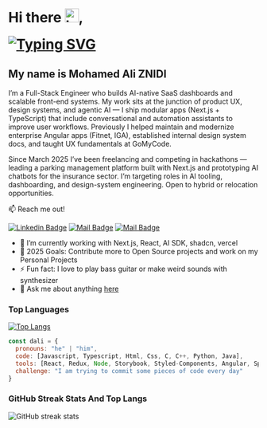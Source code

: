 # Hi there <img src="https://user-images.githubusercontent.com/1303154/88677602-1635ba80-d120-11ea-84d8-d263ba5fc3c0.gif" width="28px" alt="hi">, <div style="margin: 20px 0;">[![Typing SVG](https://readme-typing-svg.demolab.com?font=Fira+Code&size=28&pause=1000&color=D1D7E0&vCenter=true&width=435&height=28&lines=Full-Stack+Engineer;AI-Native+Web+Developer;SaaS+Dashboard+Specialist;Design+Systems+Engineer)](https://git.io/typing-svg)</div>
## My name is Mohamed Ali ZNIDI

I’m a Full-Stack Engineer who builds AI-native SaaS dashboards and scalable front-end systems. My work sits at the junction of product UX, design systems, and agentic AI — I ship modular apps (Next.js + TypeScript) that include conversational and automation assistants to improve user workflows. Previously I helped maintain and modernize enterprise Angular apps (Fitnet, IGA), established internal design system docs, and taught UX fundamentals at GoMyCode.

Since March 2025 I’ve been freelancing and competing in hackathons — leading a parking management platform built with Next.js and prototyping AI chatbots for the insurance sector. I’m targeting roles in AI tooling, dashboarding, and design-system engineering. Open to hybrid or relocation opportunities.

:mailbox: Reach me out!

[![Linkedin Badge](https://img.shields.io/badge/-Mohamedali-0e76a8?style=flat&labelColor=0e76a8&logo=linkedin&logoColor=white)](https://www.linkedin.com/in/mohamedali-znidi/) [![Mail Badge](https://img.shields.io/badge/-@daliznaidi-e84393?style=flat&labelColor=e84393&logo=instagram&logoColor=white)](https://instagram.com/daliznaidi) [![Mail Badge](https://img.shields.io/badge/-mohamedaliznidi-c0392b?style=flat&labelColor=c0392b&logo=gmail&logoColor=white)](mailto:mohamed.ali.znidii@gmail.com)


- 🌱 I’m currently working with Next.js, React, AI SDK, shadcn, vercel
- 🥅 2025 Goals: Contribute more to Open Source projects and work on my Personal Projects
- ⚡ Fun fact: I love to play bass guitar or make weird sounds with synthesizer
- 💬 Ask me about anything [here](https://github.com/mohamedaliznidi/mohamedaliznidi/issues)

### Top Languages
[![Top Langs](https://github-readme-stats.vercel.app/api/top-langs/?username=mohamedaliznidi&layout=compact&theme=tokyonight)](https://github.com/anuraghazra/github-readme-stats)

```javascript
const dali = {
  pronouns: "he" | "him",
  code: [Javascript, Typescript, Html, Css, C, C++, Python, Java],
  tools: [React, Redux, Node, Storybook, Styled-Components, Angular, Spring-Boot],
  challenge: "I am trying to commit some pieces of code every day"
}
```
### GitHub Streak Stats  And Top Langs

![GitHub streak stats](https://github-readme-streak-stats.herokuapp.com/?user=mohamedaliznidi&theme=tokyonight) 

